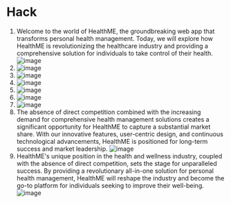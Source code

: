 # Hack
1. Welcome to the world of HealthME, the groundbreaking web app that transforms personal health management.
         Today, we will explore how HealthME is revolutionizing the healthcare industry and providing a 
         comprehensive solution for individuals to take control of their health.
         ![image](https://github.com/ShobitKapila/Hack/assets/103351160/e781ec8c-a4b3-45ee-8d4d-168560b08366)
2. ![image](https://github.com/ShobitKapila/Hack/assets/103351160/1cdc8db2-2ccf-4e89-965c-5b4957e3830b)
3. ![image](https://github.com/ShobitKapila/Hack/assets/103351160/810b57af-c25e-4658-81d1-2bfef8e0c78b)
4. ![image](https://github.com/ShobitKapila/Hack/assets/103351160/2ad2c722-6d6d-4058-8543-74d3d93b81cf)
5. ![image](https://github.com/ShobitKapila/Hack/assets/103351160/be6c61f3-3d81-4f54-b8bd-98262f392f9d)
6. ![image](https://github.com/ShobitKapila/Hack/assets/103351160/54bbbfc3-1dd5-4b93-9733-715d98e8d079)
7. ![image](https://github.com/ShobitKapila/Hack/assets/103351160/5b641ab9-6726-4b03-a84e-b0eaf897d698)
8. The absence of direct competition combined with the increasing demand for comprehensive health management solutions
   creates a significant opportunity for HealthME to capture a substantial market share. With our innovative features, user-centric design, 
   and continuous technological advancements, HealthME is positioned for long-term success and market leadership.
   ![image](https://github.com/ShobitKapila/Hack/assets/103351160/a47f7f78-1850-4a67-a226-b92e5e495e5b)
9. HealthME's unique position in the health and wellness industry, coupled with the absence of direct competition, sets the stage for 
   unparalleled success. By providing a revolutionary all-in-one solution for personal health management, HealthME will reshape the 
   industry and become the go-to platform for individuals seeking to improve their well-being.
   ![image](https://github.com/ShobitKapila/Hack/assets/103351160/e808ecb7-e3f2-4b61-af15-f948c512a3c2)


